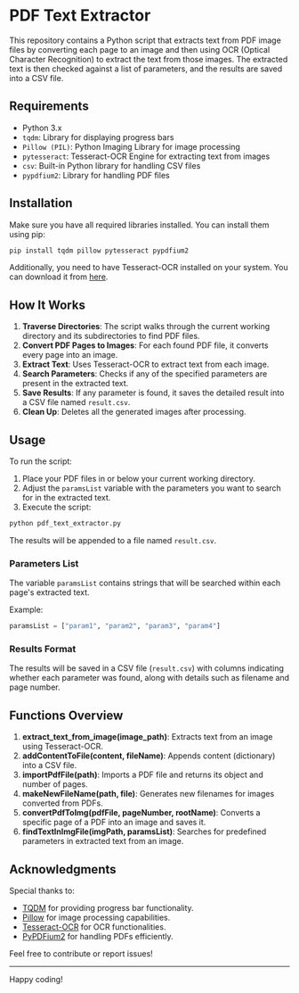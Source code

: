 # PDF Text Extractor

This repository contains a Python script that extracts text from PDF image files by converting each page to an image and then using OCR (Optical Character Recognition) to extract the text from those images. The extracted text is then checked against a list of parameters, and the results are saved into a CSV file.

## Requirements

- Python 3.x
- `tqdm`: Library for displaying progress bars
- `Pillow (PIL)`: Python Imaging Library for image processing
- `pytesseract`: Tesseract-OCR Engine for extracting text from images
- `csv`: Built-in Python library for handling CSV files
- `pypdfium2`: Library for handling PDF files

## Installation

Make sure you have all required libraries installed. You can install them using pip:

```bash
pip install tqdm pillow pytesseract pypdfium2
```

Additionally, you need to have Tesseract-OCR installed on your system. You can download it from [here](https://github.com/tesseract-ocr/tesseract).

## How It Works

1. **Traverse Directories**: The script walks through the current working directory and its subdirectories to find PDF files.
2. **Convert PDF Pages to Images**: For each found PDF file, it converts every page into an image.
3. **Extract Text**: Uses Tesseract-OCR to extract text from each image.
4. **Search Parameters**: Checks if any of the specified parameters are present in the extracted text.
5. **Save Results**: If any parameter is found, it saves the detailed result into a CSV file named `result.csv`.
6. **Clean Up**: Deletes all the generated images after processing.

## Usage

To run the script:

1. Place your PDF files in or below your current working directory.
2. Adjust the `paramsList` variable with the parameters you want to search for in the extracted text.
3. Execute the script:

```bash
python pdf_text_extractor.py
```

The results will be appended to a file named `result.csv`.

### Parameters List

The variable `paramsList` contains strings that will be searched within each page's extracted text.

Example:
```python
paramsList = ["param1", "param2", "param3", "param4"]
```

### Results Format

The results will be saved in a CSV file (`result.csv`) with columns indicating whether each parameter was found, along with details such as filename and page number.

## Functions Overview

1. **extract_text_from_image(image_path)**: Extracts text from an image using Tesseract-OCR.
2. **addContentToFile(content, fileName)**: Appends content (dictionary) into a CSV file.
3. **importPdfFile(path)**: Imports a PDF file and returns its object and number of pages.
4. **makeNewFileName(path, file)**: Generates new filenames for images converted from PDFs.
5. **convertPdfToImg(pdfFile, pageNumber, rootName)**: Converts a specific page of a PDF into an image and saves it.
6. **findTextInImgFile(imgPath, paramsList)**: Searches for predefined parameters in extracted text from an image.

## Acknowledgments

Special thanks to:
- [TQDM](https://github.com/tqdm/tqdm) for providing progress bar functionality.
- [Pillow](https://python-pillow.org/) for image processing capabilities.
- [Tesseract-OCR](https://github.com/tesseract-ocr/tesseract) for OCR functionalities.
- [PyPDFium2](https://github.com/pymupdf/pymupdf) for handling PDFs efficiently.

Feel free to contribute or report issues!

---

Happy coding!